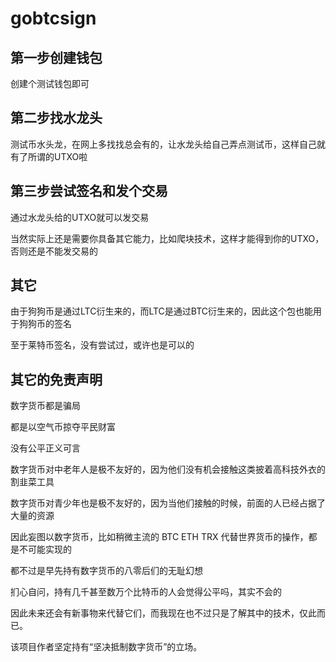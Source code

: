 # gobtcsign

## 第一步创建钱包

创建个测试钱包即可

## 第二步找水龙头

测试币水头龙，在网上多找找总会有的，让水龙头给自己弄点测试币，这样自己就有了所谓的UTXO啦

## 第三步尝试签名和发个交易

通过水龙头给的UTXO就可以发交易

当然实际上还是需要你具备其它能力，比如爬块技术，这样才能得到你的UTXO，否则还是不能发交易的

## 其它

由于狗狗币是通过LTC衍生来的，而LTC是通过BTC衍生来的，因此这个包也能用于狗狗币的签名

至于莱特币签名，没有尝试过，或许也是可以的

## 其它的免责声明

数字货币都是骗局

都是以空气币掠夺平民财富

没有公平正义可言

数字货币对中老年人是极不友好的，因为他们没有机会接触这类披着高科技外衣的割韭菜工具

数字货币对青少年也是极不友好的，因为当他们接触的时候，前面的人已经占据了大量的资源

因此妄图以数字货币，比如稍微主流的 BTC ETH TRX 代替世界货币的操作，都是不可能实现的

都不过是早先持有数字货币的八零后们的无耻幻想

扪心自问，持有几千甚至数万个比特币的人会觉得公平吗，其实不会的

因此未来还会有新事物来代替它们，而我现在也不过只是了解其中的技术，仅此而已。

该项目作者坚定持有“坚决抵制数字货币”的立场。
